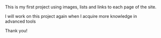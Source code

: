 This is my first project using images, lists and links to each page of the site.

I will work on this project again when I acquire more knowledge in advanced tools

Thank you!
